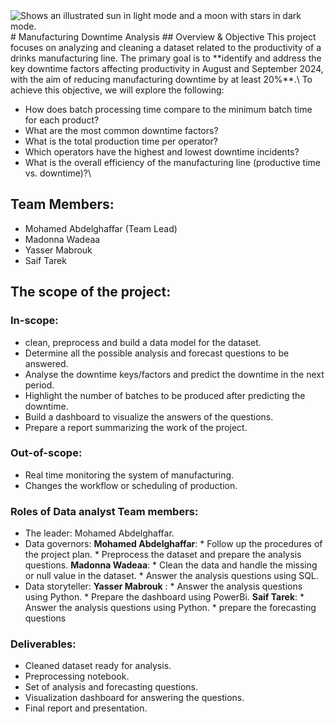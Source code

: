 <picture>
  <source media="(prefers-color-scheme: dark)" srcset="https://user-images.githubusercontent.com/25423296/163456776-7f95b81a-f1ed-45f7-b7ab-8fa810d529fa.png">
  <source media="(prefers-color-scheme: light)" srcset="https://user-images.githubusercontent.com/25423296/163456779-a8556205-d0a5-45e2-ac17-42d089e3c3f8.png">
  <img alt="Shows an illustrated sun in light mode and a moon with stars in dark mode." src="https://user-images.githubusercontent.com/25423296/163456779-a8556205-d0a5-45e2-ac17-42d089e3c3f8.png">
</picture>
# Manufacturing Downtime Analysis
## Overview & Objective
   This project focuses on analyzing and cleaning a dataset related to the productivity of a drinks manufacturing line. The primary goal is to **identify and address the key downtime factors affecting productivity in August and September 2024, with the aim of reducing manufacturing downtime by at least 20%**.\
To achieve this objective, we will explore the following:

- How does batch processing time compare to the minimum batch time for each product?
- What are the most common downtime factors?
- What is the total production time per operator?
- Which operators have the highest and lowest downtime incidents?
- What is the overall efficiency of the manufacturing line (productive time vs. downtime)?\
## Team Members:
* Mohamed Abdelghaffar (Team Lead)
* Madonna Wadeaa
* Yasser Mabrouk
* Saif Tarek
## The scope of the project:
### In-scope: 
+ clean, preprocess and build a data model for the dataset.
+ Determine all the possible analysis and forecast questions to be answered.
+ Analyse the downtime keys/factors and predict the downtime in the next period.
+ Highlight the number of batches to be produced after predicting the downtime.
+ Build a dashboard to visualize the answers of the questions. 
+ Prepare a report summarizing the work of the project.
### Out-of-scope: 
+ Real time monitoring the system of manufacturing.
+ Changes the workflow or scheduling of production.
### Roles of Data analyst Team members:
+ The leader: Mohamed Abdelghaffar.
+ Data governors: 
      **Mohamed Abdelghaffar**:
         * Follow up the procedures of the project plan.
         * Preprocess the dataset and prepare the analysis questions. 
     **Madonna Wadeaa**:
         * Clean the data and handle the missing or null value in the dataset.
         * Answer the analysis questions using SQL.
+ Data storyteller: 
      **Yasser Mabrouk** :
         * Answer the analysis questions using Python.
         * Prepare the dashboard using PowerBi.
      **Saif Tarek**: 
         * Answer the analysis questions using Python.
         * prepare the forecasting questions
### Deliverables: 
+ Cleaned dataset ready for analysis.
+ Preprocessing notebook.
+ Set of analysis and forecasting questions.
+ Visualization dashboard for answering the questions.
+ Final report and presentation.


